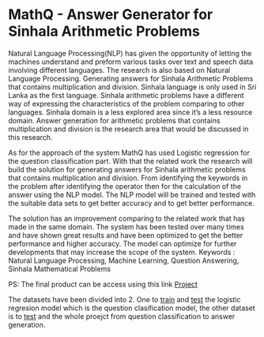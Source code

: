 <h1>MathQ - Answer Generator for Sinhala Arithmetic Problems</h1>

Natural Language Processing(NLP) has given the opportunity of letting the machines understand and preform various tasks over text and speech data involving different languages. The research is also based on Natural Language Processing. Generating answers for Sinhala Arithmetic Problems that contains multiplication and division. Sinhala language is only used in Sri Lanka as the first language. Sinhala arithmetic problems have a different way of expressing the characteristics of the problem comparing to other languages. Sinhala domain is a less explored area since it’s a less resource domain. Answer generation for arithmetic problems that contains multiplication and division is the research area that would be discussed in this research.

As for the approach of the system MathQ has used Logistic regression for the question classification part. With that the related work the research will build the solution for generating answers for Sinhala arithmetic problems that contains multiplication and division. From identifying the keywords in the problem after identifying the operator then for the calculation of the answer using the NLP model. The NLP model will be trained and tested with the suitable data sets to get better accuracy and to get better performance.

The solution has an improvement comparing to the related work that has made in the same domain. The system has been tested over many times and have shown great results and have been optimized to get the better performance and higher accuracy. The model can optimize for further developments that may increase the scope of the system. Keywords : Natural Language Processing, Machine Learning, Question Answering, Sinhala Mathematical Problems

PS: 
The final product can be access using this link <a href="https://github.com/SHENAL1/Sinhala-Mathematical-Question-Answering-System---FYP/tree/main/Frontend"> Project</a>

The datasets have been divided into 2. One to <a href="https://github.com/SHENAL1/Sinhala-Mathematical-Question-Answering-System---FYP/blob/main/Frontend/Dataset/Label_Questions_Train.csv">train</a> and <a href="https://github.com/SHENAL1/Sinhala-Mathematical-Question-Answering-System---FYP/blob/main/Frontend/Dataset/Label_Questions_Test.csv">test</a> the logistic regresion model which is the question clasification model, the other dataset is to <a href="https://github.com/SHENAL1/Sinhala-Mathematical-Question-Answering-System---FYP/blob/main/Frontend/Dataset/DataSetShuffled.csv">test</a> and  the whole proejct from question classification to answer generation.



